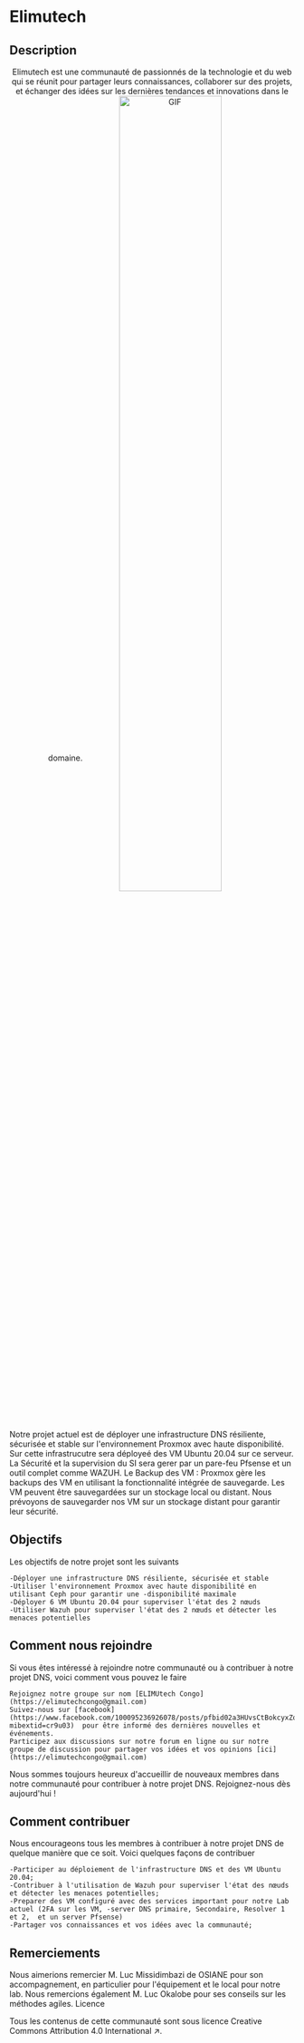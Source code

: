 # Elimutech

## Description

<p align="center">
Elimutech est une communauté de passionnés de la technologie et du web qui se réunit pour partager leurs connaissances, collaborer sur des projets, et échanger des idées sur les dernières tendances et innovations dans le domaine.

  <img align="center" width="60%" alt="GIF" src="https://user-images.githubusercontent.com/140571749/257532390-9c1dc640-b1fe-4fb8-83d0-44067b9a58a9.png"/>

</p>

Notre projet actuel est de déployer une infrastructure DNS résiliente, sécurisée et stable sur l'environnement Proxmox avec haute disponibilité. Sur cette infrastrucutre sera déployeé des VM Ubuntu 20.04 sur ce serveur.
La Sécurité et la supervision du SI sera gerer par un pare-feu Pfsense et un outil complet comme WAZUH.
Le Backup des VM : Proxmox gère les backups des VM en utilisant la fonctionnalité intégrée de sauvegarde. Les VM peuvent être sauvegardées sur un stockage local ou distant. Nous prévoyons de sauvegarder nos VM sur un stockage distant pour garantir leur sécurité.

## Objectifs

Les objectifs de notre projet sont les suivants

    -Déployer une infrastructure DNS résiliente, sécurisée et stable
    -Utiliser l'environnement Proxmox avec haute disponibilité en utilisant Ceph pour garantir une -disponibilité maximale
    -Déployer 6 VM Ubuntu 20.04 pour superviser l'état des 2 nœuds
    -Utiliser Wazuh pour superviser l'état des 2 nœuds et détecter les menaces potentielles

## Comment nous rejoindre

Si vous êtes intéressé à rejoindre notre communauté ou à contribuer à notre projet DNS, voici comment vous pouvez le faire

    Rejoignez notre groupe sur nom [ELIMUtech Congo](https://elimutechcongo@gmail.com)
    Suivez-nous sur [facebook](https://www.facebook.com/100095236926078/posts/pfbid02a3HUvsCtBokcyxZoWsRCiZuPSfgQxrDX5hXA8BXTfwMhri3XKY1vLtpx7dZShQ1Rl/?mibextid=cr9u03)  pour être informé des dernières nouvelles et événements.
    Participez aux discussions sur notre forum en ligne ou sur notre groupe de discussion pour partager vos idées et vos opinions [ici](https://elimutechcongo@gmail.com)

Nous sommes toujours heureux d'accueillir de nouveaux membres dans notre communauté pour contribuer à notre projet DNS. Rejoignez-nous dès aujourd'hui !

## Comment contribuer

Nous encourageons tous les membres à contribuer à notre projet DNS de quelque manière que ce soit. Voici quelques façons de contribuer

    -Participer au déploiement de l'infrastructure DNS et des VM Ubuntu 20.04;
    -Contribuer à l'utilisation de Wazuh pour superviser l'état des nœuds et détecter les menaces potentielles;
    -Preparer des VM configuré avec des services important pour notre Lab actuel (2FA sur les VM, -server DNS primaire, Secondaire, Resolver 1 et 2,  et un server Pfsense)
    -Partager vos connaissances et vos idées avec la communauté;

## Remerciements

Nous aimerions remercier M. Luc Missidimbazi de OSIANE pour son accompagnement, en particulier pour l'équipement et le local pour notre lab. Nous remercions également M. Luc Okalobe pour ses conseils sur les méthodes agiles.
Licence

Tous les contenus de cette communauté sont sous licence Creative Commons Attribution 4.0 International ↗.
